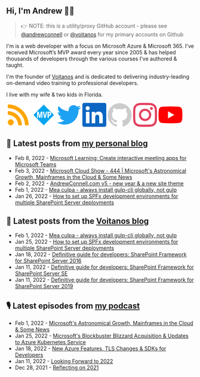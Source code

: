 ## Hi, I'm Andrew 👋🏼

> 👉 NOTE: this is a utility/proxy GitHub account - please see [@andrewconnell](/andrewconnell) or [@voitanos](/voitanos) for my primary accounts on Github

I'm is a web developer with a focus on Microsoft Azure & Microsoft 365. I've received Microsoft’s MVP award every year since 2005 & has helped thousands of developers through the various courses I've authored & taught.

I'm the founder of [Voitanos](https://www.voitanos.io) and is dedicated to delivering industry-leading on-demand video training to professional developers.

I live with my wife & two kids in Florida.

[![](./images/rss.svg)](https://www.andrewconnell.com)
[![](./images/mvp.svg)](https://mvp.microsoft.com/en-us/PublicProfile/21083?fullName=Andrew%20Connell)
[![](./images/twitter.svg)](https://www.twitter.com/andrewconnell)
[![](./images/linkedin.svg)](https://www.linkedin.com/in/andrewconnell)
[![](./images/github.svg)](https://www.github.com/andrewconnell)
[![](./images/instagram.svg)](https://www.instagram.com/andrewconnell1)
[![](./images/youtube.svg)](https://www.youtube.com/user/jaconnell)

## 📘 Latest posts from [my personal blog](https://www.andrewconnell.com)
<!-- MYBLOG-POST-LIST:START -->
- Feb 8, 2022 - [Microsoft Learning: Create interactive meeting apps for Microsoft Teams](https://www.andrewconnell.com/blog/mslearning-msteams-meetings-apps/)
- Feb 3, 2022 - [Microsoft Cloud Show - 444 | Microsoft&#39;s Astronomical Growth, Mainframes in the Cloud &amp; Some News](https://www.andrewconnell.com/blog/mscloudshow-444-microsofts-astronomical-growth-mainframes-in-the-cloud-some-news/)
- Feb 2, 2022 - [AndrewConnell.com v5 - new year &amp; a new site theme](https://www.andrewconnell.com/blog/a-new-year-a-new-site-theme/)
- Feb 1, 2022 - [Mea culpa - always install gulp-cli globally, not gulp](https://www.andrewconnell.com/blog/mea-culpa-always-install-gulp-cli-globally-not-gulp/)
- Jan 26, 2022 - [How to set up SPFx development environments for multiple SharePoint Server deployments](https://www.andrewconnell.com/blog/how-to-setup-sharepoint-framework-development-environment-for-multiple-sharepoint-server-deployments/)<!-- MYBLOG-POST-LIST:END -->

## 📙 Latest posts from the [Voitanos blog](https://www.voitanos.io/blog)
<!-- VOITANOSBLOG-POST-LIST:START -->
- Feb 1, 2022 - [Mea culpa - always install gulp-cli globally, not gulp](https://www.voitanos.io/blog/mea-culpa-always-install-gulp-cli-globally-not-gulp/)
- Jan 25, 2022 - [How to set up SPFx development environments for multiple SharePoint Server deployments](https://www.voitanos.io/blog/how-to-setup-sharepoint-framework-development-environment-for-multiple-sharepoint-server-deployments/)
- Jan 18, 2022 - [Definitive guide for developers: SharePoint Framework for SharePoint Server 2016](https://www.voitanos.io/blog/definitive-guide-sharepoint-framework-sharepoint-server-2016/)
- Jan 11, 2022 - [Definitive guide for developers: SharePoint Framework for SharePoint Server SE](https://www.voitanos.io/blog/definitive-guide-sharepoint-framework-sharepoint-server-subscription-edition/)
- Jan 11, 2022 - [Definitive guide for developers: SharePoint Framework for SharePoint Server 2019](https://www.voitanos.io/blog/definitive-guide-sharepoint-framework-sharepoint-server-2019/)<!-- VOITANOSBLOG-POST-LIST:END -->

## 🎙 Latest episodes from [my podcast](https://www.microsoftcloudshow.com)
<!-- MSCLOUDSHOWBLOG-POST-LIST:START -->
- Feb 1, 2022 - [Microsoft&#39;s Astronomical Growth, Mainframes in the Cloud &amp; Some News](https://www.microsoftcloudshow.com/podcast/Episodes/444-microsofts-astronomical-growth-mainframes-in-the-cloud-some-news/)
- Jan 25, 2022 - [Microsoft&#39;s Blockbuster Blizzard Acquisition &amp; Updates to Azure Kubernetes Service](https://www.microsoftcloudshow.com/podcast/Episodes/443-microsofts-blockbuster-blizzard-acquisition-updates-azure-kubernetes-service/)
- Jan 18, 2022 - [New Azure Features, TLS Changes &amp; SDKs for Developers](https://www.microsoftcloudshow.com/podcast/Episodes/442-new-azure-features-tls-changes-sdks-for-developers/)
- Jan 11, 2022 - [Looking Forward to 2022](https://www.microsoftcloudshow.com/podcast/Episodes/441-looking-forward-to-2022/)
- Dec 28, 2021 - [Reflecting on 2021](https://www.microsoftcloudshow.com/podcast/Episodes/440-reflecting-on-2021/)<!-- MSCLOUDSHOWBLOG-POST-LIST:END -->
